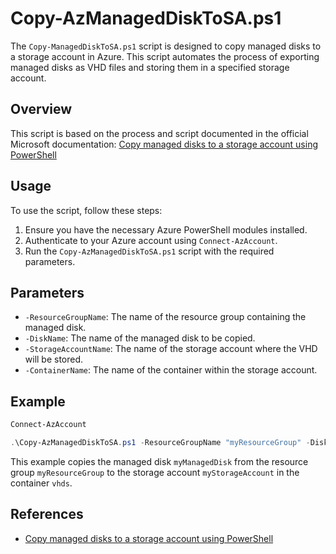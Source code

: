 # Copy-AzManagedDiskToSA.ps1

The `Copy-ManagedDiskToSA.ps1` script is designed to copy managed disks to a storage account in Azure. This script automates the process of exporting managed disks as VHD files and storing them in a specified storage account.

## Overview

This script is based on the process and script documented in the official Microsoft documentation:
[Copy managed disks to a storage account using PowerShell](https://learn.microsoft.com/en-us/azure/virtual-machines/scripts/virtual-machines-powershell-sample-copy-managed-disks-vhd)

## Usage

To use the script, follow these steps:

1. Ensure you have the necessary Azure PowerShell modules installed.
2. Authenticate to your Azure account using `Connect-AzAccount`.
3. Run the `Copy-AzManagedDiskToSA.ps1` script with the required parameters.

## Parameters

- `-ResourceGroupName`: The name of the resource group containing the managed disk.
- `-DiskName`: The name of the managed disk to be copied.
- `-StorageAccountName`: The name of the storage account where the VHD will be stored.
- `-ContainerName`: The name of the container within the storage account.

## Example

```powershell
Connect-AzAccount

.\Copy-AzManagedDiskToSA.ps1 -ResourceGroupName "myResourceGroup" -DiskName "myManagedDisk" -StorageAccountName "myStorageAccount" -ContainerName "vhds"
```

This example copies the managed disk `myManagedDisk` from the resource group `myResourceGroup` to the storage account `myStorageAccount` in the container `vhds`.

## References

- [Copy managed disks to a storage account using PowerShell](https://learn.microsoft.com/en-us/azure/virtual-machines/scripts/virtual-machines-powershell-sample-copy-managed-disks-vhd)
